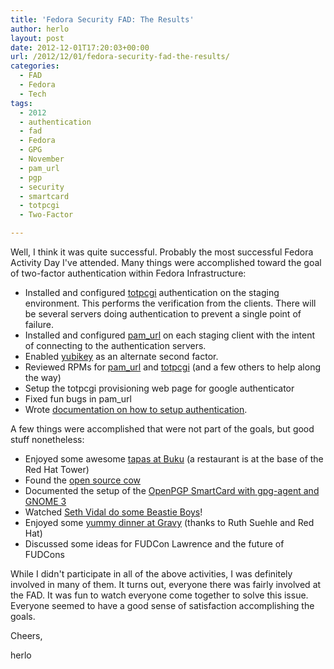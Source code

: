 ```yaml
---
title: 'Fedora Security FAD: The Results'
author: herlo
layout: post
date: 2012-12-01T17:20:03+00:00
url: /2012/12/01/fedora-security-fad-the-results/
categories:
  - FAD
  - Fedora
  - Tech
tags:
  - 2012
  - authentication
  - fad
  - Fedora
  - GPG
  - November
  - pam_url
  - pgp
  - security
  - smartcard
  - totpcgi
  - Two-Factor

---
```

Well, I think it was quite successful. Probably the most successful Fedora Activity Day I've attended. Many things were accomplished toward the goal of two-factor authentication within Fedora Infrastructure:

  * Installed and configured [totpcgi][1] authentication on the staging environment. This performs the verification from the clients. There will be several servers doing authentication to prevent a single point of failure.
  * Installed and configured [pam_url][2] on each staging client with the intent of connecting to the authentication servers.
  * Enabled [yubikey][3] as an alternate second factor.
  * Reviewed RPMs for [pam_url][4] and [totpcgi][5] (and a few others to help along the way)
  * Setup the totpcgi provisioning web page for google authenticator
  * Fixed fun bugs in pam_url
  * Wrote [documentation on how to setup authentication][6].

A few things were accomplished that were not part of the goals, but good stuff nonetheless:

  * Enjoyed some awesome [tapas at Buku][7] (a restaurant is at the base of the Red Hat Tower)
  * Found the [open source cow][8]
  * Documented the setup of the [OpenPGP SmartCard with gpg-agent and GNOME 3][9]
  * Watched [Seth Vidal do some Beastie Boys][10]!
  * Enjoyed some [yummy dinner at Gravy][11] (thanks to Ruth Suehle and Red Hat)
  * Discussed some ideas for FUDCon Lawrence and the future of FUDCons

While I didn't participate in all of the above activities, I was definitely involved in many of them. It turns out, everyone there was fairly involved at the FAD. It was fun to watch everyone come together to solve this issue. Everyone seemed to have a good sense of satisfaction accomplishing the goals.

Cheers,

herlo

 [1]: https://github.com/mricon/totp-cgi/
 [2]: https://fedorahosted.org/pam_url/
 [3]: http://www.yubico.com/products/yubikey-hardware/yubikey/
 [4]: https://bugzilla.redhat.com/show_bug.cgi?id=880842
 [5]: https://bugzilla.redhat.com/show_bug.cgi?id=880863
 [6]: http://infrastructure.fedoraproject.org/infra/docs/2-factor.txt
 [7]: http://bukuraleigh.com/buku/
 [8]: http://smoogespace.blogspot.com/2012/11/fedora-activity-day-0.html
 [9]: https://github.com/herlo/ssh-gpg-smartcard-config
 [10]: https://plus.google.com/100952077644304838223/posts/bEWVstsVLtm
 [11]: http://www.gravyraleigh.com/